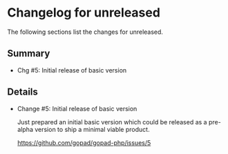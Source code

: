 # Changelog for unreleased

The following sections list the changes for unreleased.

## Summary

 * Chg #5: Initial release of basic version

## Details

 * Change #5: Initial release of basic version

   Just prepared an initial basic version which could be released as a pre-alpha
   version to ship a minimal viable product.

   https://github.com/gopad/gopad-php/issues/5


